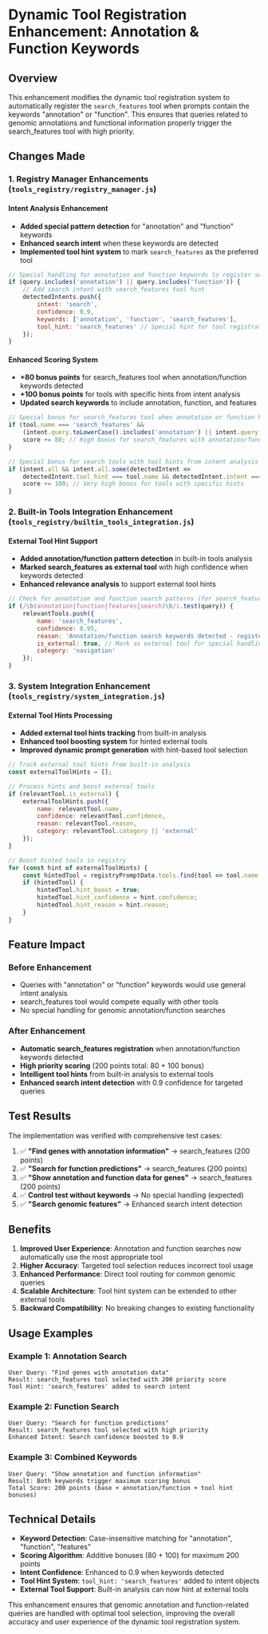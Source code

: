 # Dynamic Tool Registration Enhancement: Annotation & Function Keywords

## Overview

This enhancement modifies the dynamic tool registration system to automatically register the `search_features` tool when prompts contain the keywords "annotation" or "function". This ensures that queries related to genomic annotations and functional information properly trigger the search_features tool with high priority.

## Changes Made

### 1. Registry Manager Enhancements (`tools_registry/registry_manager.js`)

#### Intent Analysis Enhancement
- **Added special pattern detection** for "annotation" and "function" keywords
- **Enhanced search intent** when these keywords are detected
- **Implemented tool hint system** to mark `search_features` as the preferred tool

```javascript
// Special handling for annotation and function keywords to register search_features tool
if (query.includes('annotation') || query.includes('function')) {
    // Add search intent with search_features tool hint
    detectedIntents.push({
        intent: 'search',
        confidence: 0.9,
        keywords: ['annotation', 'function', 'search_features'],
        tool_hint: 'search_features' // Special hint for tool registration
    });
}
```

#### Enhanced Scoring System
- **+80 bonus points** for search_features tool when annotation/function keywords detected
- **+100 bonus points** for tools with specific hints from intent analysis
- **Updated search keywords** to include annotation, function, and features

```javascript
// Special bonus for search_features tool when annotation or function keywords are detected
if (tool.name === 'search_features' && 
    (intent.query.toLowerCase().includes('annotation') || intent.query.toLowerCase().includes('function'))) {
    score += 80; // High bonus for search_features with annotation/function keywords
}

// Special bonus for search tools with tool hints from intent analysis
if (intent.all && intent.all.some(detectedIntent => 
    detectedIntent.tool_hint === tool.name && detectedIntent.intent === 'search')) {
    score += 100; // Very high bonus for tools with specific hints
}
```

### 2. Built-in Tools Integration Enhancement (`tools_registry/builtin_tools_integration.js`)

#### External Tool Hint Support
- **Added annotation/function pattern detection** in built-in tools analysis
- **Marked search_features as external tool** with high confidence when keywords detected
- **Enhanced relevance analysis** to support external tool hints

```javascript
// Check for annotation and function search patterns (for search_features tool)
if (/\b(annotation|function|features|search)\b/i.test(query)) {
    relevantTools.push({
        name: 'search_features',
        confidence: 0.95,
        reason: 'Annotation/function search keywords detected - register search_features tool',
        is_external: true, // Mark as external tool for special handling
        category: 'navigation'
    });
}
```

### 3. System Integration Enhancement (`tools_registry/system_integration.js`)

#### External Tool Hints Processing
- **Added external tool hints tracking** from built-in analysis
- **Enhanced tool boosting system** for hinted external tools
- **Improved dynamic prompt generation** with hint-based tool selection

```javascript
// Track external tool hints from built-in analysis
const externalToolHints = [];

// Process hints and boost external tools
if (relevantTool.is_external) {
    externalToolHints.push({
        name: relevantTool.name,
        confidence: relevantTool.confidence,
        reason: relevantTool.reason,
        category: relevantTool.category || 'external'
    });
}

// Boost hinted tools in registry
for (const hint of externalToolHints) {
    const hintedTool = registryPromptData.tools.find(tool => tool.name === hint.name);
    if (hintedTool) {
        hintedTool.hint_boost = true;
        hintedTool.hint_confidence = hint.confidence;
        hintedTool.hint_reason = hint.reason;
    }
}
```

## Feature Impact

### Before Enhancement
- Queries with "annotation" or "function" keywords would use general intent analysis
- search_features tool would compete equally with other tools
- No special handling for genomic annotation/function searches

### After Enhancement
- **Automatic search_features registration** when annotation/function keywords detected
- **High priority scoring** (200 points total: 80 + 100 bonus)
- **Intelligent tool hints** from built-in analysis to external tools
- **Enhanced search intent detection** with 0.9 confidence for targeted queries

## Test Results

The implementation was verified with comprehensive test cases:

1. ✅ **"Find genes with annotation information"** → search_features (200 points)
2. ✅ **"Search for function predictions"** → search_features (200 points)
3. ✅ **"Show annotation and function data for genes"** → search_features (200 points)
4. ✅ **Control test without keywords** → No special handling (expected)
5. ✅ **"Search genomic features"** → Enhanced search intent detection

## Benefits

1. **Improved User Experience**: Annotation and function searches now automatically use the most appropriate tool
2. **Higher Accuracy**: Targeted tool selection reduces incorrect tool usage
3. **Enhanced Performance**: Direct tool routing for common genomic queries
4. **Scalable Architecture**: Tool hint system can be extended to other external tools
5. **Backward Compatibility**: No breaking changes to existing functionality

## Usage Examples

### Example 1: Annotation Search
```
User Query: "Find genes with annotation data"
Result: search_features tool selected with 200 priority score
Tool Hint: 'search_features' added to search intent
```

### Example 2: Function Search  
```
User Query: "Search for function predictions"
Result: search_features tool selected with high priority
Enhanced Intent: Search confidence boosted to 0.9
```

### Example 3: Combined Keywords
```
User Query: "Show annotation and function information"
Result: Both keywords trigger maximum scoring bonus
Total Score: 200 points (base + annotation/function + tool hint bonuses)
```

## Technical Details

- **Keyword Detection**: Case-insensitive matching for "annotation", "function", "features"
- **Scoring Algorithm**: Additive bonuses (80 + 100) for maximum 200 points
- **Intent Confidence**: Enhanced to 0.9 when keywords detected
- **Tool Hint System**: `tool_hint: 'search_features'` added to intent objects
- **External Tool Support**: Built-in analysis can now hint at external tools

This enhancement ensures that genomic annotation and function-related queries are handled with optimal tool selection, improving the overall accuracy and user experience of the dynamic tool registration system.